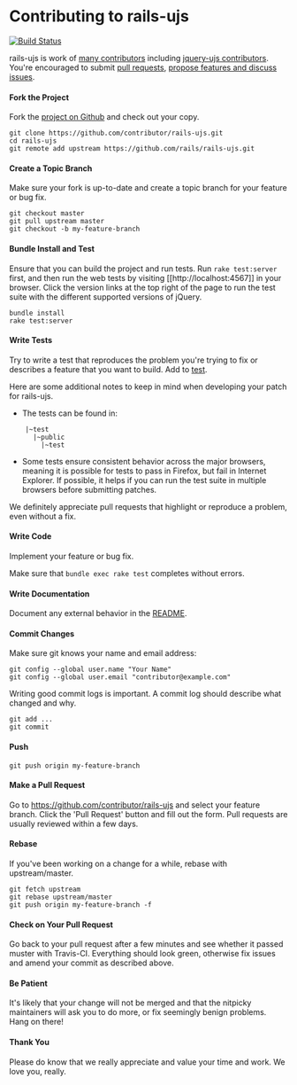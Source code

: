 Contributing to rails-ujs
=====================

[![Build Status](https://travis-ci.org/rails/jquery-ujs.svg?branch=master)](https://travis-ci.org/rails/jquery-ujs)

rails-ujs is work of [many contributors](https://github.com/rails/rails-ujs/graphs/contributors) including [jquery-ujs contributors](https://github.com/rails/jquery-ujs/graphs/contributors). You're encouraged to submit [pull requests](https://github.com/rails/rails-ujs/pulls), [propose features and discuss issues](https://github.com/rails/rails-ujs/issues).

#### Fork the Project

Fork the [project on Github](https://github.com/rails/rails-ujs) and check out your copy.

```
git clone https://github.com/contributor/rails-ujs.git
cd rails-ujs
git remote add upstream https://github.com/rails/rails-ujs.git
```

#### Create a Topic Branch

Make sure your fork is up-to-date and create a topic branch for your feature or bug fix.

```
git checkout master
git pull upstream master
git checkout -b my-feature-branch
```

#### Bundle Install and Test

Ensure that you can build the project and run tests. Run `rake test:server` first, and then run the web tests by visiting [[http://localhost:4567]] in your browser. Click the version links at the top right of the page to run the test suite with the different supported versions of jQuery.

```
bundle install
rake test:server
```

#### Write Tests

Try to write a test that reproduces the problem you're trying to fix or describes a feature that you want to build. Add to [test](test).

Here are some additional notes to keep in mind when developing your patch for rails-ujs.

* The tests can be found in:
```
    |~test
      |~public
        |~test
```
* Some tests ensure consistent behavior across the major browsers, meaning it is possible for tests to pass in Firefox, but fail in Internet Explorer. If possible, it helps if you can run the test suite in multiple browsers before submitting patches.

We definitely appreciate pull requests that highlight or reproduce a problem, even without a fix.

#### Write Code

Implement your feature or bug fix.

Make sure that `bundle exec rake test` completes without errors.

#### Write Documentation

Document any external behavior in the [README](README.md).

#### Commit Changes

Make sure git knows your name and email address:

```
git config --global user.name "Your Name"
git config --global user.email "contributor@example.com"
```

Writing good commit logs is important. A commit log should describe what changed and why.

```
git add ...
git commit
```

#### Push

```
git push origin my-feature-branch
```

#### Make a Pull Request

Go to https://github.com/contributor/rails-ujs and select your feature branch. Click the 'Pull Request' button and fill out the form. Pull requests are usually reviewed within a few days.

#### Rebase

If you've been working on a change for a while, rebase with upstream/master.

```
git fetch upstream
git rebase upstream/master
git push origin my-feature-branch -f
```

#### Check on Your Pull Request

Go back to your pull request after a few minutes and see whether it passed muster with Travis-CI. Everything should look green, otherwise fix issues and amend your commit as described above.

#### Be Patient

It's likely that your change will not be merged and that the nitpicky maintainers will ask you to do more, or fix seemingly benign problems. Hang on there!

#### Thank You

Please do know that we really appreciate and value your time and work. We love you, really.
